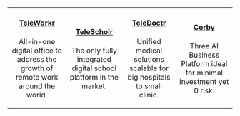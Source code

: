 |   |   |   |   |
|:----------:|:----------:|:----------:|:----------:|
|<a href="https://tekmonks.com/products/teleworkr"><h4>TeleWorkr</h4></a><p>All-in-one digital office to address the growth of remote work around the world.</p>| <a href="https://tekmonks.com/products/telescholr"><h4>TeleScholr</h4></a> <p>The only fully integrated digital school platform in the market.</p> | <a href="https://tekmonks.com/products/teledoctr"><h4>TeleDoctr</h4></a> <p>Unified medical solutions scalable for big hospitals to small clinic.</p> | <a href="https://tekmonks.com/products/corby"><h4>Corby</h4></a> <p>Three AI Business Platform ideal for minimal investment yet 0 risk.</p> |